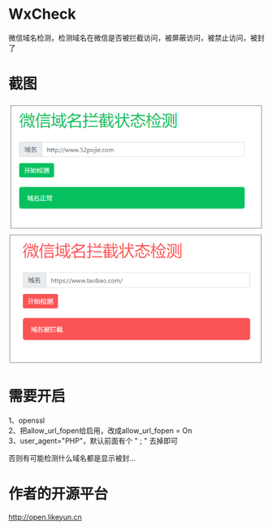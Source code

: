 # WxCheck
微信域名检测，检测域名在微信是否被拦截访问，被屏蔽访问，被禁止访问，被封了

# 截图

<img src="https://github.com/likeyun/TANKING/blob/master/%E5%BE%AE%E4%BF%A1%E6%88%AA%E5%9B%BE_20201224165615.png?raw=true" /><br/>
<img src="https://github.com/likeyun/TANKING/blob/master/%E5%BE%AE%E4%BF%A1%E6%88%AA%E5%9B%BE_20201224165658.png?raw=true" />

# 需要开启
1、openssl<br/>
2、把allow_url_fopen给启用，改成allow_url_fopen = On<br/>
3、user_agent="PHP"，默认前面有个 " ; " 去掉即可<br/>

否则有可能检测什么域名都是显示被封...

# 作者的开源平台
http://open.likeyun.cn
